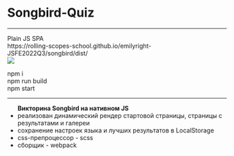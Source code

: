 <h1>Songbird-Quiz</h1>
<hr>
Plain JS SPA<br>
https://rolling-scopes-school.github.io/emilyright-JSFE2022Q3/songbird/dist/<br>
<img src = 'https://user-images.githubusercontent.com/76948537/204017846-5e80c6bb-4834-4702-851d-8b638263e202.png'>

npm i<br>
npm run build<br>
npm start<br>
<hr>
<ul>
<b>Викторина Songbird на нативном JS</b>
<li>реализован динамический рендер стартовой страницы, страницы с результатами и галереи</li>
<li>сохранение настроек языка и лучших результатов в LocalStorage</li>
<li>css-препроцессор - scss</li>
<li>сборщик - webpack</li>
</ul>
